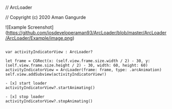 // ArcLoader

// Copyright (c) 2020 Aman Gangurde

![Example Screenshot] (https://github.com/iosdeveloperaman93/ArcLoader/blob/master/ArcLoader/ArcLoader/Example/image.png)

```Example :

var activityIndicatorView : ArcLoader?

let frame = CGRect(x: (self.view.frame.size.width / 2) - 30, y: (self.view.frame.size.height / 2) - 30, width: 60, height: 60)
activityIndicatorView = ArcLoader(frame: frame, type: .arcAnimation)
self.view.addSubview(activityIndicatorView!)

- [x] start loader
activityIndicatorView?.startAnimating()

- [x] stop loader
activityIndicatorView?.stopAnimating()

